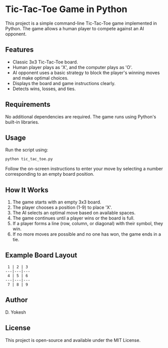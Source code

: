 # Tic-Tac-Toe Game in Python

This project is a simple command-line Tic-Tac-Toe game implemented in Python. The game allows a human player to compete against an AI opponent.

## Features
- Classic 3x3 Tic-Tac-Toe board.
- Human player plays as 'X', and the computer plays as 'O'.
- AI opponent uses a basic strategy to block the player's winning moves and make optimal choices.
- Displays the board and game instructions clearly.
- Detects wins, losses, and ties.

## Requirements
No additional dependencies are required. The game runs using Python's built-in libraries.

## Usage
Run the script using:

```bash
python tic_tac_toe.py
```

Follow the on-screen instructions to enter your move by selecting a number corresponding to an empty board position.

## How It Works
1. The game starts with an empty 3x3 board.
2. The player chooses a position (1-9) to place 'X'.
3. The AI selects an optimal move based on available spaces.
4. The game continues until a player wins or the board is full.
5. If a player forms a line (row, column, or diagonal) with their symbol, they win.
6. If no more moves are possible and no one has won, the game ends in a tie.

## Example Board Layout
```
 1 | 2 | 3 
---|---|---
 4 | 5 | 6 
---|---|---
 7 | 8 | 9 
```

## Author
D. Yokesh

## License
This project is open-source and available under the MIT License.

